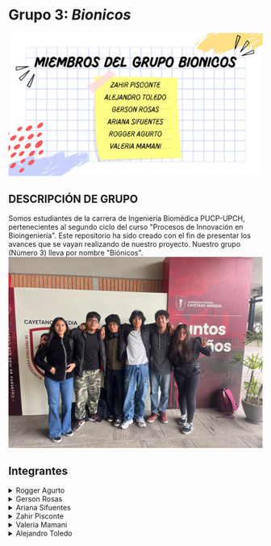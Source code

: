 # Grupo 3: *Bionicos* 
![Presentación](./img/bionicos.jpg)
## DESCRIPCIÓN DE GRUPO
Somos estudiantes de la carrera de Ingeniería Biomédica PUCP-UPCH, pertenecientes al segundo ciclo del curso "Procesos de Innovación en Bioingeniería". Este repositorio ha sido creado con el fin de presentar los avances que se vayan realizando de nuestro proyecto. Nuestro grupo (Número 3) lleva por nombre "Biónicos". 
![Grupo Bionicos](./img/Imagen-de-WhatsApp-2025-08-29.jpg)
## Integrantes
<details>
  <summary>Rogger Agurto</summary>
  <img src="/img/IMG-20250904-WA0369.jpg">
    <p>EDAD: 17</p>
    <p></p>PASATIEMPOS: Jugar videojuegos, programar, dormir, jugar basket y voley. Ademas disfruto investigar sobre lo q va venir en los proximos ciclos (mas si es FUNPRO 👩‍💻)</p>
  </div>
</details>
<details>
  <summary>Gerson Rosas</summary>
  <div>
    <p>Hola</p>
  </div>
</details>
<details>
  <summary>Ariana Sifuentes</summary>
<img src="/img/IMG-20250903-WA0314.jpg">
    <div>EDAD: 19 años
    <div>PASATIEMPOS: Disfruto mucho de pasar tiempo con mis amigos, me encanta escuchar música y ver los atardeceres. Despues de terminar el pregrado en Ingenieria Biomedica, quiero especializarme en biotecnologia e ingenieria de tejidos y biomateriales</div>
</details>
<details>
  <summary>Zahir Pisconte</summary>
  <div> EDAD: 18 AÑOS 
  <div> PASATIEMPOS: Jugar basquet y cantar en la ducha </div></div>
  
</details>
<details>
  <summary>Valeria Mamani</summary>
  <img src="/img/10 sin título_20250904164530.png">
  <div> EDAD: 17 AÑOS
  <div> Pasatiempos: Jugar videojuegos, hacer natación, la repostería y mi interés en el área de Ingeniería Biomédica es el área de Tejidos y Biomecánica.</div></div>
</details>
<details>
  <summary>Alejandro Toledo</summary>
<img src="./img/Alejandro.jpeg" alt="Alejandro" width="300"><div> EDAD: 19 AÑOS
<div> Pasatiempoos: Ir al gimnasio, además me gusta pasar tiempo en el laboratorio de bioimpresión de la PUCP, me gustar disfrutar el tiempo con mi familia y con mis amigos, sobre mi interés en el área de Ingeniería Biomédica es el área de Señales e imágenes médicas para poder llegar a la rama de la neuroingeniería, otras ramas que me gustan de la ingeniría biomédica son la ingeniería tisular y biomécanica.
